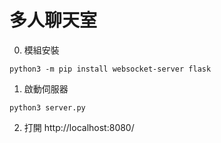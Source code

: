 # 多人聊天室

0. 模組安裝
```shell
python3 -m pip install websocket-server flask
```

1. 啟動伺服器
```shell
python3 server.py
```

2. 打開 http://localhost:8080/
